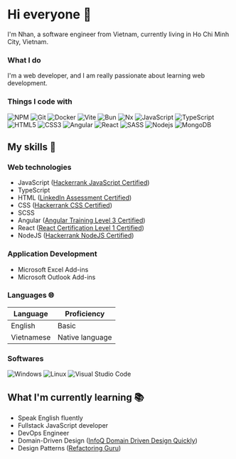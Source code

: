 # Hi everyone :wave:

I'm Nhan, a software engineer from Vietnam, currently living in Ho Chi Minh City, Vietnam.


### What I do

I'm a web developer, and I am really passionate about learning web development.


### Things I code with

![NPM](https://img.shields.io/badge/NPM-CB3837?logo=npm&logoColor=white&style=for-the-badge)
![Git](https://img.shields.io/badge/Git-F05032?logo=git&logoColor=white&style=for-the-badge)
![Docker](https://img.shields.io/badge/Docker-46a2f1?logo=docker&logoColor=white&style=for-the-badge)
![Vite](https://img.shields.io/badge/Vite-BB2BF7?logo=vite&logoColor=white&style=for-the-badge)
![Bun](https://img.shields.io/badge/Bun-F3E8D8?logo=bun&logoColor=white&style=for-the-badge)
![Nx](https://img.shields.io/badge/Nx-132E52?logo=nx&logoColor=white&style=for-the-badge)
![JavaScript](https://img.shields.io/badge/JavaScript-F7DF1E?logo=javascript&logoColor=black&style=for-the-badge)
![TypeScript](https://img.shields.io/badge/TypeScript-3178C6?logo=typescript&logoColor=white&style=for-the-badge)
![HTML5](https://img.shields.io/badge/HTML5-E34F26?logo=html5&logoColor=white&style=for-the-badge)
![CSS3](https://img.shields.io/badge/CSS3-2F4BD8?logo=css3&logoColor=white&style=for-the-badge)
![Angular](https://img.shields.io/badge/Angular-DD0031?logo=angular&logoColor=white&style=for-the-badge)
![React](https://img.shields.io/badge/React-45b8d8?logo=react&logoColor=white&style=for-the-badge)
![SASS](https://img.shields.io/badge/Sass-CC6699?logo=sass&logoColor=white&style=for-the-badge)
![Nodejs](https://img.shields.io/badge/Nodejs-43853d?logo=Node.js&logoColor=white&style=for-the-badge)
![MongoDB](https://img.shields.io/badge/MongoDB-13aa52?logo=mongodb&logoColor=white&style=for-the-badge)


## My skills 📜


### Web technologies

- JavaScript ([Hackerrank JavaScript Certified](https://www.hackerrank.com/certificates/60f698cad89a))
- TypeScript
- HTML ([LinkedIn Assessment Certified](https://www.linkedin.com/skill-assessments/HTML/report/?lipi=urn%3Ali%3Apage%3Ad_flagship3_profile_view_base_skills_details%3BoRgA0Xe4RtSa9ML92eLX3Q%3D%3D))
- CSS ([Hackerrank CSS Certified](https://www.hackerrank.com/certificates/09e2b4f33366))
- SCSS
- Angular ([Angular Training Level 3 Certified](https://interstate21.com/certificate/?code=3L12N3J))
- React ([React Certification Level 1 Certified](https://interstate21.com/certificate/?code=4J034XU))
- NodeJS ([Hackerrank NodeJS Certified](https://www.hackerrank.com/certificates/6d4a5c987a45?utm_medium=email&utm_source=mail_template_1393&utm_campaign=hrc_skills_certificate))


### Application Development

- Microsoft Excel Add-ins
- Microsoft Outlook Add-ins


### Languages 🌐

| Language   | Proficiency     |
| ---------- | --------------- |
| English    | Basic           |
| Vietnamese | Native language |


### Softwares

![Windows](https://img.shields.io/badge/Windows-45b8d8?logo=Windows&logoColor=white&style=for-the-badge)
![Linux](https://img.shields.io/badge/Linux-FCC624?logo=Linux&logoColor=black&style=for-the-badge)
![Visual Studio Code](https://img.shields.io/badge/VSCode-007ACC?logo=visualstudiocode&logoColor=white&style=for-the-badge)


## What I'm currently learning 📚

- Speak English fluently
- Fullstack JavaScript developer
- DevOps Engineer
- Domain-Driven Design ([InfoQ Domain Driven Design Quickly](https://www.infoq.com/minibooks/domain-driven-design-quickly/))
- Design Patterns ([Refactoring Guru](https://refactoring.guru/design-patterns))

